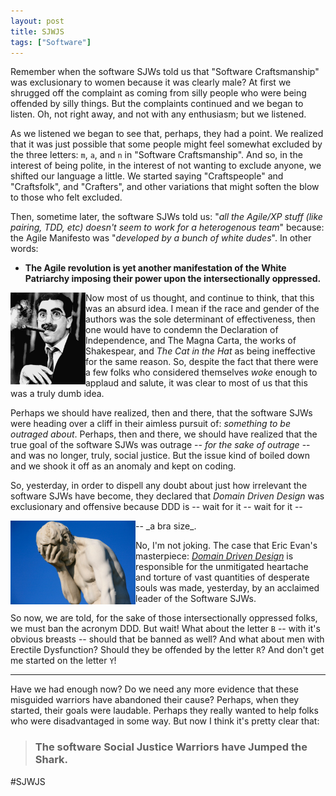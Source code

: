 ```yaml
---
layout: post
title: SJWJS
tags: ["Software"]
---
```

Remember when the software SJWs told us that "Software Craftsmanship" was exclusionary to women because it was clearly male?  At first we shrugged off the complaint as coming from silly people who were being offended by silly things. But the complaints continued and we began to listen. Oh, not right away, and not with any enthusiasm; but we listened. 

As we listened we began to see that, perhaps, they had a point. We realized that it was just possible that some people might feel somewhat excluded by the three letters: `m`, `a`, and `n` in "Software Craftsmanship". And so, in the interest of being polite, in the interest of not wanting to exclude anyone, we shifted our language a little. We started saying "Craftspeople" and "Craftsfolk", and "Crafters", and other variations that might soften the blow to those who felt excluded.

Then, sometime later, the software SJWs told us:  "_all the Agile/XP stuff (like pairing, TDD, etc) doesn't seem to work for a heterogenous team_" because: the Agile Manifesto was "_developed by a bunch of white dudes_".  In other words:

 * __The Agile revolution is yet another manifestation of the White Patriarchy imposing their power upon the intersectionally oppressed.__

<img src="/assets/groucho.jpg/" align="left" width="120">

Now most of us thought, and continue to think, that this was an absurd idea. I mean if the race and gender of the authors was the sole determinant of effectiveness, then one would have to condemn the Declaration of Independence, and The Magna Carta, the works of Shakespear, and _The Cat in the Hat_ as being ineffective for the same reason.  So, despite the fact that there were a few folks who considered themselves _woke_ enough to applaud and salute, it was clear to most of us that this was a truly dumb idea.

Perhaps we should have realized, then and there, that the software SJWs were heading over a cliff in their aimless pursuit of: _something to be outraged about_.  Perhaps, then and there, we should have realized that the true goal of the software SJWs was outrage -- _for the sake of outrage_ -- and was no longer, truly, social justice.  But the issue kind of boiled down and we shook it off as an anomaly and kept on coding.

So, yesterday, in order to dispell any doubt about just how irrelevant the software SJWs have become, they declared that _Domain Driven Design_ was exclusionary and offensive because DDD is -- wait for it -- wait for it -- 

<img src="/assets/facepalm.jpg/" align="left" width="200">
-- _a bra size_.  

No, I'm not joking.  The case that Eric Evan's masterpiece: [_Domain Driven Design_](https://www.amazon.com/Domain-Driven-Design-Tackling-Complexity-Software/dp/0321125215) is responsible for the unmitigated heartache and torture of vast quantities of desperate souls was made, yesterday, by an acclaimed leader of the Software SJWs.  

So now, we are told, for the sake of those intersectionally oppressed folks, we must ban the acronym DDD. But wait!  What about the letter `B` -- with it's obvious breasts -- should that be banned as well?  And what about men with Erectile Dysfunction?  Should they be offended by the letter `R`?  And don't get me started on the letter `Y`!

---

Have we had enough now?  Do we need any more evidence that these misguided warriors have abandoned their cause?  Perhaps, when they started, their goals were laudable.  Perhaps they really wanted to help folks who were disadvantaged in some way.  But now I think it's pretty clear that:

>### The software Social Justice Warriors have Jumped the Shark. 
 
 #SJWJS

 













